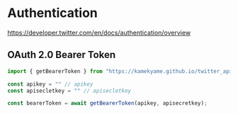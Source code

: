 # Authentication

https://developer.twitter.com/en/docs/authentication/overview

## OAuth 2.0 Bearer Token

```typescript
import { getBearerToken } from "https://kamekyame.github.io/twitter_api_client/auth/oauth2.ts";

const apikey = "" // apikey
const apisecletkey = "" // apisecletkey

const bearerToken = await getBearerToken(apikey, apisecretkey);
```